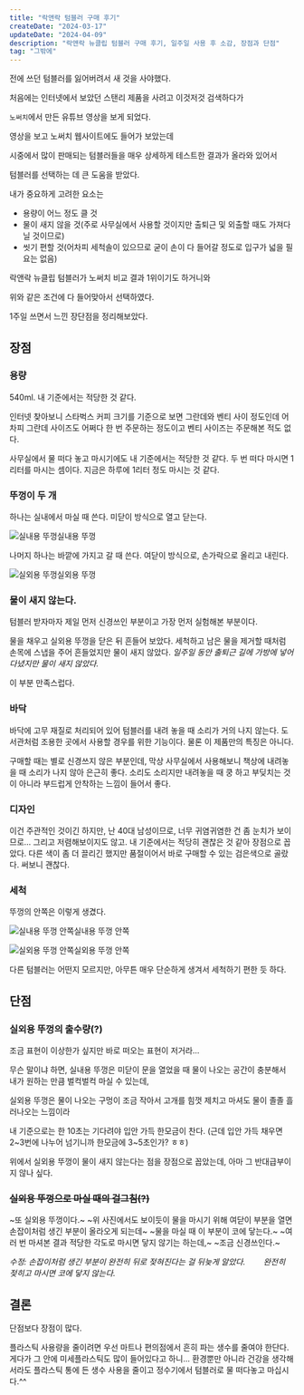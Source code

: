 ```yaml
---
title: "락앤락 텀블러 구매 후기"
createDate: "2024-03-17"
updateDate: "2024-04-09"
description: "락앤락 뉴클립 텀블러 구매 후기, 일주일 사용 후 소감, 장점과 단점"
tag: "그밖에"
---
```


전에 쓰던 텀블러를 잃어버려서 새 것을 사야했다.

처음에는 인터넷에서 보았던 스탠리 제품을 사려고 이것저것 검색하다가

`노써치`에서 만든 유튜브 영상을 보게 되었다.

영상을 보고 노써치 웹사이트에도 들어가 보았는데

시중에서 많이 판매되는 텀블러들을 매우 상세하게 테스트한 결과가 올라와 있어서

텀블러를 선택하는 데 큰 도움을 받았다.

내가 중요하게 고려한 요소는

- 용량이 어느 정도 클 것
- 물이 새지 않을 것(주로 사무실에서 사용할 것이지만 출퇴근 및 외출할 때도 가져다닐 것이므로)
- 씻기 편할 것(어차피 세척솔이 있으므로 굳이 손이 다 들어갈 정도로 입구가 넓을 필요는 없음)

락앤락 뉴클립 텀블러가 노써치 비교 결과 1위이기도 하거니와

위와 같은 조건에 다 들어맞아서 선택하였다.

1주일 쓰면서 느낀 장단점을 정리해보았다.

## 장점

### 용량

540ml.
내 기준에서는 적당한 것 같다.

인터넷 찾아보니 스타벅스 커피 크기를 기준으로 보면 그란데와 벤티 사이 정도인데
어차피 그란데 사이즈도 어쩌다 한 번 주문하는 정도이고 벤티 사이즈는 주문해본 적도 없다.

사무실에서 물 떠다 놓고 마시기에도 내 기준에서는 적당한 것 같다.
두 번 떠다 마시면 1리터를 마시는 셈이다.
지금은 하루에 1리터 정도 마시는 것 같다.

### 뚜껑이 두 개

하나는 실내에서 마실 때 쓴다. 미닫이 방식으로 열고 닫는다.

![실내용 뚜껑](/assets/blog/tumbler/cap3.jpg)실내용 뚜껑

나머지 하나는 바깥에 가지고 갈 때 쓴다. 여닫이 방식으로, 손가락으로 올리고 내린다.

![실외용 뚜껑](/assets/blog/tumbler/cap1.jpg)실외용 뚜껑

### 물이 새지 않는다.

텀블러 받자마자 제일 먼저 신경쓰인 부분이고 가장 먼저 실험해본 부분이다.

물을 채우고 실외용 뚜껑을 닫은 뒤 흔들어 보았다.
세척하고 남은 물을 제거할 때처럼 손목에 스냅을 주어 흔들었지만 물이 새지 않았다.
_일주일 동안 출퇴근 길에 가방에 넣어 다녔지만 물이 새지 않았다._

이 부분 만족스럽다.

### 바닥

바닥에 고무 재질로 처리되어 있어 텀블러를 내려 놓을 때 소리가 거의 나지 않는다.
도서관처럼 조용한 곳에서 사용할 경우를 위한 기능이다.
물론 이 제품만의 특징은 아니다.

구매할 때는 별로 신경쓰지 않은 부분인데,
막상 사무실에서 사용해보니 책상에 내려놓을 때 소리가 나지 않아 은근히 좋다.
소리도 소리지만 내려놓을 때 쿵 하고 부딪치는 것이 아니라 부드럽게 안착하는 느낌이 들어서 좋다.

### 디자인

이건 주관적인 것이긴 하지만,
난 40대 남성이므로, 너무 귀염귀염한 건 좀 눈치가 보이므로...
그리고 저렴해보이지도 않고. 내 기준에서는 적당히 괜찮은 것 같아 장점으로 꼽았다.
다른 색이 좀 더 끌리긴 했지만 품절이어서 바로 구매할 수 있는 검은색으로 골랐다.
써보니 괜찮다.

### 세척

뚜껑의 안쪽은 이렇게 생겼다.

![실내용 뚜껑 안쪽](/assets/blog/tumbler/cap4.jpg)실내용 뚜껑 안쪽

![실외용 뚜껑 안쪽](/assets/blog/tumbler/cap2.jpg)실외용 뚜껑 안쪽

다른 텀블러는 어떤지 모르지만, 아무튼 매우 단순하게 생겨서 세척하기 편한 듯 하다.

## 단점

### 실외용 뚜껑의 출수량(?)

조금 표현이 이상한가 싶지만 바로 떠오는 표현이 저거라...

무슨 말이냐 하면,
실내용 뚜껑은 미닫이 문을 열었을 때 물이 나오는 공간이 충분해서
내가 원하는 만큼 벌컥벌컥 마실 수 있는데,

실외용 뚜껑은 물이 나오는 구멍이 조금 작아서
고개를 힘껏 제치고 마셔도 물이 졸졸 흘러나오는 느낌이라

내 기준으로는 한 10초는 기다려야 입안 가득 한모금이 찬다.
(근데 입안 가득 채우면 2\~3번에 나누어 넘기니까 한모금에 3\~5초인가? ㅎㅎ)

위에서 실외용 뚜껑이 물이 새지 않는다는 점을 장점으로 꼽았는데,
아마 그 반대급부이지 않나 싶다.

### ~~실외용 뚜껑으로 마실 때의 걸그침(?)~~

~또 실외용 뚜껑이다.~
~위 사진에서도 보이듯이 물을 마시기 위해 여닫이 부분을 열면 손잡이처럼 생긴 부분이 올라오게 되는데~
~물을 마실 때 이 부분이 코에 닿는다.~
~여러 번 마셔본 결과 적당한 각도로 마시면 닿지 않기는 하는데,~
~조금 신경쓰인다.~

_수정: 손잡이처럼 생긴 부분이 완전히 뒤로 젖혀진다는 걸 뒤늦게 알았다._
&emsp;&emsp;_완전히 젖히고 마시면 코에 닿지 않는다._

## 결론

단점보다 장점이 많다.

플라스틱 사용량을 줄이려면 우선 마트나 편의점에서 흔히 파는 생수를 줄여야 한단다.
게다가 그 안에 미세플라스틱도 많이 들어있다고 하니...
환경뿐만 아니라 건강을 생각해서라도 플라스틱 통에 든 생수 사용을 줄이고
정수기에서 텀블러로 물 떠다놓고 마십시다.^^
